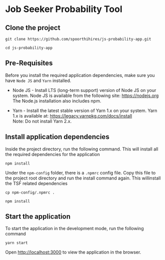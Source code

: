 # Job Seeker Probability Tool

## Clone the project

`git clone https://github.com/spoorthihires/js-probability-app.git`

`cd js-probability-app`

## Pre-Requisites

Before you install the required application dependencies, make sure you have `Node JS` and `Yarn` installed.

- Node JS - Install LTS (long-term support) version of Node JS on your system. Node JS is available from the following site:
  https://nodejs.org
  The Node.js installation also includes npm.

- Yarn - Install the latest stable version of Yarn 1.x on your system. Yarn 1.x is available at:
  https://legacy.yarnpkg.com/docs/install
  <br/>Note: Do not install Yarn 2.x.

## Install application dependencies

Inside the project directory, run the following command. This will install all the required dependencies for the application

`npm install`

Under the `npm-config` folder, there is a `.npmrc` config file. Copy this file to the project root directory and run the install command again. This willinstall the TSF related dependencies

`cp npm-config/.npmrc .`

`npm install`

## Start the application

To start the application in the development mode, run the following command

`yarn start`

Open [http://localhost:3000](http://localhost:3000) to view the application in the browser.
